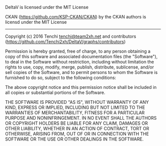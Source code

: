 DeltaV is licensed under the MIT License

CKAN (https://github.com/KSP-CKAN/CKAN) by the CKAN authors is licensd under the MIT License

---

Copyright (c) 2016 Tenchi <tenchi@team2xh.net> and contributors (https://github.com/Tenchi2xh/DeltaV/graphs/contributors)

Permission is hereby granted, free of charge, to any person obtaining a copy of this software and associated documentation files (the "Software"), to deal in the Software without restriction, 
including without limitation the rights to use, copy, modify, merge, publish, distribute, sublicense, and/or sell copies of the Software, and to permit persons to whom the Software is furnished to 
do so, subject to the following conditions:

The above copyright notice and this permission notice shall be included in all copies or substantial portions of the Software.

THE SOFTWARE IS PROVIDED "AS IS", WITHOUT WARRANTY OF ANY KIND, EXPRESS OR IMPLIED, INCLUDING BUT NOT LIMITED TO THE WARRANTIES OF MERCHANTABILITY, FITNESS FOR A PARTICULAR PURPOSE AND 
NONINFRINGEMENT. IN NO EVENT SHALL THE AUTHORS OR COPYRIGHT HOLDERS BE LIABLE FOR ANY CLAIM, DAMAGES OR OTHER LIABILITY, WHETHER IN AN ACTION OF CONTRACT, TORT OR OTHERWISE, ARISING FROM, OUT OF 
OR IN CONNECTION WITH THE SOFTWARE OR THE USE OR OTHER DEALINGS IN THE SOFTWARE. 
